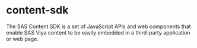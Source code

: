 # content-sdk
The SAS Content SDK is a set of JavaScript APIs and web components that enable SAS Viya content to be easily embedded in a third-party application or web page. 
